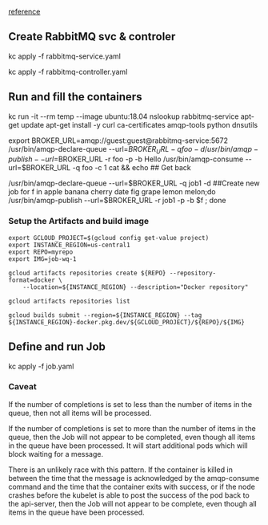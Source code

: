 [reference](https://oreil.ly/W5aqH)

## Create RabbitMQ svc & controler
kc apply -f rabbitmq-service.yaml

kc apply -f rabbitmq-controller.yaml

## Run and fill the containers
kc  run -it --rm temp --image ubuntu:18.04
  nslookup rabbitmq-service
  apt-get update
  apt-get install -y curl ca-certificates amqp-tools python dnsutils

  export BROKER_URL=amqp://guest:guest@rabbitmq-service:5672
  /usr/bin/amqp-declare-queue --url=$BROKER_URL -q foo -d
  /usr/bin/amqp-publish --url=$BROKER_URL -r foo -p -b Hello
  /usr/bin/amqp-consume --url=$BROKER_URL -q foo -c 1 cat && echo  ## Get back

  /usr/bin/amqp-declare-queue --url=$BROKER_URL -q job1  -d  ##Create new job
  for f in apple banana cherry date fig grape lemon melon;do /usr/bin/amqp-publish --url=$BROKER_URL -r job1 -p -b $f ; done

 
### Setup the Artifacts and build image
```
export GCLOUD_PROJECT=$(gcloud config get-value project)
export INSTANCE_REGION=us-central1
export REPO=myrepo
export IMG=job-wq-1

gcloud artifacts repositories create ${REPO} --repository-format=docker \
    --location=${INSTANCE_REGION} --description="Docker repository"

gcloud artifacts repositories list

gcloud builds submit --region=${INSTANCE_REGION} --tag ${INSTANCE_REGION}-docker.pkg.dev/${GCLOUD_PROJECT}/${REPO}/${IMG}
```

## Define and run Job
  kc apply -f job.yaml


### Caveat
If the number of completions is set to less than the number of items in the queue, then not all items will be processed.

If the number of completions is set to more than the number of items in the queue, then the Job will not appear to be completed, even though all items in the queue have been processed. It will start additional pods which will block waiting for a message.

There is an unlikely race with this pattern. If the container is killed in between the time that the message is acknowledged by the amqp-consume command and the time that the container exits with success, or if the node crashes before the kubelet is able to post the success of the pod back to the api-server, then the Job will not appear to be complete, even though all items in the queue have been processed.
